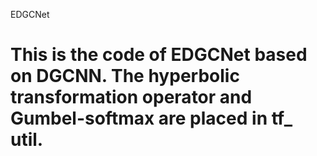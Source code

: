 
EDGCNet
# This is the code of EDGCNet based on DGCNN. The hyperbolic transformation operator and Gumbel-softmax are placed in tf_ util.
